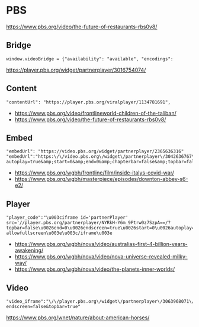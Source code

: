 # PBS

https://www.pbs.org/video/the-future-of-restaurants-rbs0v8/

## Bridge

~~~
window.videoBridge = {"availability": "available", "encodings":
~~~

https://player.pbs.org/widget/partnerplayer/3016754074/

## Content

~~~
"contentUrl": "https://player.pbs.org/viralplayer/1134781691",
~~~

- https://www.pbs.org/video/frontlineworld-children-of-the-taliban/
- https://www.pbs.org/video/the-future-of-restaurants-rbs0v8/

## Embed

~~~
"embedUrl": "https://video.pbs.org/widget/partnerplayer/2365636316"
"embedUrl":"https:\/\/video.pbs.org\/widget\/partnerplayer\/3042636767\/?autoplay=true&amp;start=0&amp;end=0&amp;chapterbar=false&amp;topbar=false&amp;endscreen=true"
~~~

- https://www.pbs.org/wgbh/frontline/film/inside-italys-covid-war/
- https://www.pbs.org/wgbh/masterpiece/episodes/downton-abbey-s6-e2/

## Player

~~~
"player_code":"\u003ciframe id='partnerPlayer' src='//player.pbs.org/partnerplayer/NYRkH-Y6m_9Ptrw0z7SzpA==/?topbar=false\u0026end=0\u0026endscreen=true\u0026start=0\u0026autoplay=false' allowfullscreen\u003e\u003c/iframe\u003e
~~~

- https://www.pbs.org/wgbh/nova/video/australias-first-4-billion-years-awakening/
- https://www.pbs.org/wgbh/nova/video/nova-universe-revealed-milky-way/
- https://www.pbs.org/wgbh/nova/video/the-planets-inner-worlds/

## Video

~~~
"video_iframe":"\/\/player.pbs.org\/widget\/partnerplayer\/3063968071\/?endscreen=false&topbar=true"
~~~

https://www.pbs.org/wnet/nature/about-american-horses/
